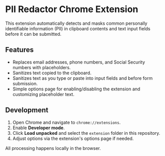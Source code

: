 # PII Redactor Chrome Extension

This extension automatically detects and masks common personally identifiable information (PII) in clipboard contents and text input fields before it can be submitted.

## Features
- Replaces email addresses, phone numbers, and Social Security numbers with placeholders.
- Sanitizes text copied to the clipboard.
- Sanitizes text as you type or paste into input fields and before form submission.
- Simple options page for enabling/disabling the extension and customizing placeholder text.

## Development
1. Open Chrome and navigate to `chrome://extensions`.
2. Enable **Developer mode**.
3. Click **Load unpacked** and select the `extension` folder in this repository.
4. Adjust options via the extension's options page if needed.

All processing happens locally in the browser.
